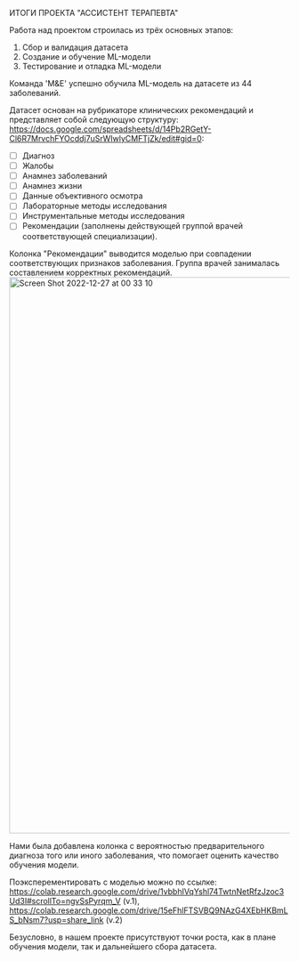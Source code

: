 ИТОГИ ПРОЕКТА "АССИСТЕНТ ТЕРАПЕВТА"

Работа над проектом строилась из трёх основных этапов:

1) Сбор и валидация датасета 
2) Создание и обучение ML-модели
3) Тестирование и отладка ML-модели

Команда 'M&E' успешно обучила ML-модель на датасете из 44 заболеваний.

Датасет основан на рубрикаторе клинических рекомендаций и представляет собой следующую структуру: https://docs.google.com/spreadsheets/d/14Pb2RGetY-Cl6R7MrvchFYOcddj7uSrWIwlyCMFTjZk/edit#gid=0:

- [ ]  Диагноз
- [ ]  Жалобы
- [ ]  Анамнез заболеваний
- [ ]  Анамнез жизни
- [ ]  Данные объективного осмотра
- [ ]  Лабораторные методы исследования
- [ ]  Инструментальные методы исследования
- [ ]  Рекомендации (заполнены действующей группой врачей соответствующей специализации).

Колонка "Рекомендации" выводится моделью при совпадении соответствующих признаков заболевания. Группа врачей занималась составлением корректных рекомендаций.
<img width="1000" alt="Screen Shot 2022-12-27 at 00 33 10" src="https://user-images.githubusercontent.com/114680768/209586481-94d32f64-0251-4c24-ad6b-6414087f22d0.png">

Нами была добавлена колонка с вероятностью предварительного диагноза того или иного заболевания, что помогает оценить качество обучения модели.

Поэксперементировать с моделью можно по ссылке: https://colab.research.google.com/drive/1vbbhIVqYshl74TwtnNetRfzJzoc3Ud3I#scrollTo=ngvSsPyrqm_V (v.1),
https://colab.research.google.com/drive/15eFhlFTSVBQ9NAzG4XEbHKBmLS_bNsm7?usp=share_link (v.2)

Безусловно, в нашем проекте присутствуют точки роста, как в плане обучения модели, так и дальнейшего сбора датасета.
